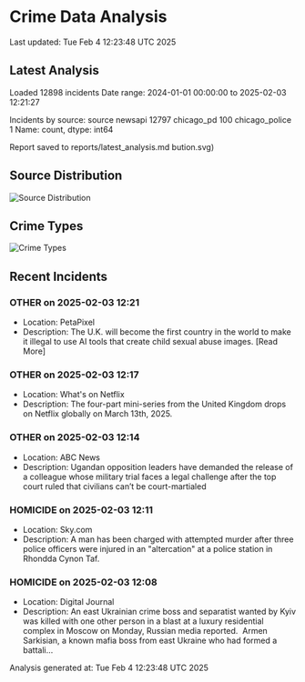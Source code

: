 # Crime Data Analysis
Last updated: Tue Feb  4 12:23:48 UTC 2025

## Latest Analysis

Loaded 12898 incidents
Date range: 2024-01-01 00:00:00 to 2025-02-03 12:21:27

Incidents by source:
source
newsapi           12797
chicago_pd          100
chicago_police        1
Name: count, dtype: int64

Report saved to reports/latest_analysis.md
bution.svg)

## Source Distribution
![Source Distribution](images/source_distribution.svg)

## Crime Types
![Crime Types](images/crime_types.svg)

## Recent Incidents

### OTHER on 2025-02-03 12:21
- Location: PetaPixel
- Description: The U.K. will become the first country in the world to make it illegal to use AI tools that create child sexual abuse images.
[Read More]


### OTHER on 2025-02-03 12:17
- Location: What's on Netflix
- Description: The four-part mini-series from the United Kingdom drops on Netflix globally on March 13th, 2025.


### OTHER on 2025-02-03 12:14
- Location: ABC News
- Description: Ugandan opposition leaders have demanded the release of a colleague whose military trial faces a legal challenge after the top court ruled that civilians can’t be court-martialed


### HOMICIDE on 2025-02-03 12:11
- Location: Sky.com
- Description: A man has been charged with attempted murder after three police officers were injured in an "altercation" at a police station in Rhondda Cynon Taf.


### HOMICIDE on 2025-02-03 12:08
- Location: Digital Journal
- Description: An east Ukrainian crime boss and separatist wanted by Kyiv was killed with one other person in a blast at a luxury residential complex in Moscow on Monday, Russian media reported.  Armen Sarkisian, a known mafia boss from east Ukraine who had formed a battali…

Analysis generated at: Tue Feb  4 12:23:48 UTC 2025
